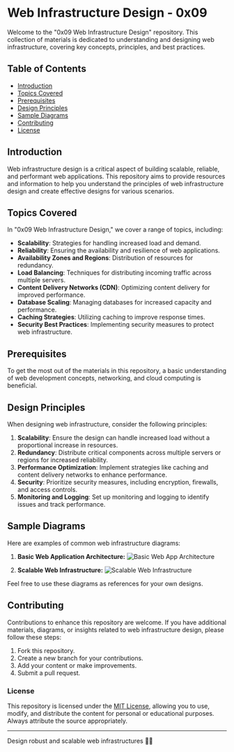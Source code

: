 # Web Infrastructure Design - 0x09

Welcome to the "0x09 Web Infrastructure Design" repository. This collection of materials is dedicated to understanding and designing web infrastructure, covering key concepts, principles, and best practices.

## Table of Contents

- [Introduction](#introduction)
- [Topics Covered](#topics-covered)
- [Prerequisites](#prerequisites)
- [Design Principles](#design-principles)
- [Sample Diagrams](#sample-diagrams)
- [Contributing](#contributing)
- [License](#license)

## Introduction

Web infrastructure design is a critical aspect of building scalable, reliable, and performant web applications. This repository aims to provide resources and information to help you understand the principles of web infrastructure design and create effective designs for various scenarios.

## Topics Covered

In "0x09 Web Infrastructure Design," we cover a range of topics, including:

- **Scalability**: Strategies for handling increased load and demand.
- **Reliability**: Ensuring the availability and resilience of web applications.
- **Availability Zones and Regions**: Distribution of resources for redundancy.
- **Load Balancing**: Techniques for distributing incoming traffic across multiple servers.
- **Content Delivery Networks (CDN)**: Optimizing content delivery for improved performance.
- **Database Scaling**: Managing databases for increased capacity and performance.
- **Caching Strategies**: Utilizing caching to improve response times.
- **Security Best Practices**: Implementing security measures to protect web infrastructure.

## Prerequisites

To get the most out of the materials in this repository, a basic understanding of web development concepts, networking, and cloud computing is beneficial.

## Design Principles

When designing web infrastructure, consider the following principles:

1. **Scalability**: Ensure the design can handle increased load without a proportional increase in resources.
2. **Redundancy**: Distribute critical components across multiple servers or regions for increased reliability.
3. **Performance Optimization**: Implement strategies like caching and content delivery networks to enhance performance.
4. **Security**: Prioritize security measures, including encryption, firewalls, and access controls.
5. **Monitoring and Logging**: Set up monitoring and logging to identify issues and track performance.

## Sample Diagrams

Here are examples of common web infrastructure diagrams:

1. **Basic Web Application Architecture:**
   ![Basic Web App Architecture](images/basic_web_app_architecture.png)

2. **Scalable Web Infrastructure:**
   ![Scalable Web Infrastructure](images/scalable_web_infrastructure.png)

Feel free to use these diagrams as references for your own designs.

## Contributing

Contributions to enhance this repository are welcome. If you have additional materials, diagrams, or insights related to web infrastructure design, please follow these steps:

1. Fork this repository.
2. Create a new branch for your contributions.
3. Add your content or make improvements.
4. Submit a pull request.

### License

This repository is licensed under the [MIT License](LICENSE), allowing you to use, modify, and distribute the content for personal or educational purposes. Always attribute the source appropriately.

---

Design robust and scalable web infrastructures 🚀🌐

